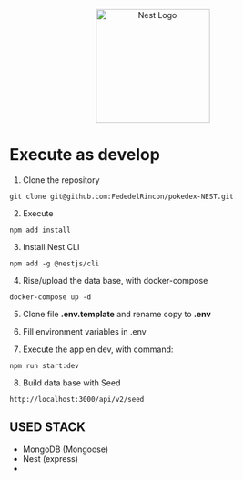 <p align="center">
  <a href="http://nestjs.com/" target="blank"><img src="https://nestjs.com/img/logo-small.svg" width="200" alt="Nest Logo" /></a>
</p>

# Execute as develop
1. Clone the repository
```
git clone git@github.com:FededelRincon/pokedex-NEST.git
```

2. Execute
```
npm add install
```

3. Install Nest CLI
```
npm add -g @nestjs/cli
```

4. Rise/upload the data base, with docker-compose
```
docker-compose up -d
```

5. Clone file __.env.template__ and rename copy to __.env__

6. Fill environment variables in .env


7. Execute the app en dev, with command:
```
npm run start:dev
```

8. Build data base with Seed
```
http://localhost:3000/api/v2/seed
```


## USED STACK
* MongoDB (Mongoose)
* Nest (express)
* 